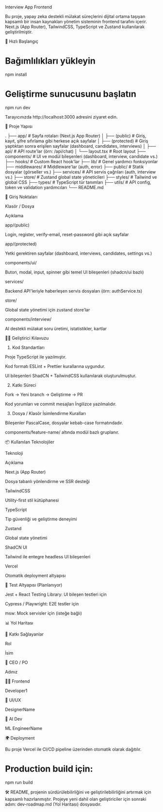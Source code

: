 Interview App Frontend

Bu proje, yapay zeka destekli mülakat süreçlerini dijital ortama taşıyan kapsamlı bir insan kaynakları yönetim sisteminin frontend tarafını içerir. Next.js (App Router), TailwindCSS, TypeScript ve Zustand kullanılarak geliştirilmiştir.

🚀 Hızlı Başlangıç

# Bağımlılıkları yükleyin

npm install

# Geliştirme sunucusunu başlatın

npm run dev

Tarayıcınızda http://localhost:3000 adresini ziyaret edin.

🧱 Proje Yapısı

.
├── app/ # Sayfa rotaları (Next.js App Router)
│ ├── (public) # Giriş, kayıt, şifre sıfırlama gibi herkese açık sayfalar
│ ├── (protected) # Giriş yaptıktan sonra erişilen sayfalar (dashboard, candidates, interviews)
│ ├── api/ # API route'lar (örn: /api/chat)
│ └── layout.tsx # Root layout
├── components/ # UI ve modül bileşenleri (dashboard, interview, candidate vs.)
├── hooks/ # Custom React hook'lar
├── lib/ # Genel yardımcı fonksiyonlar
├── middlewares/ # Middleware'lar (auth, error)
├── public/ # Statik dosyalar (görseller vs.)
├── services/ # API servis çağrıları (auth, interview vs.)
├── store/ # Zustand global state yöneticileri
├── styles/ # Tailwind ve global CSS
├── types/ # TypeScript tür tanımları
├── utils/ # API config, token ve validation yardımcıları
└── README.md

🔑 Giriş Noktaları

Klasör / Dosya

Açıklama

app/(public)

Login, register, verify-email, reset-password gibi açık sayfalar

app/(protected)

Yetki gerektiren sayfalar (dashboard, interviews, candidates, settings vs.)

components/ui/

Buton, modal, input, spinner gibi temel UI bileşenleri (shadcn/ui bazlı)

services/

Backend API'leriyle haberleşen servis dosyaları (örn: authService.ts)

store/

Global state yönetimi için zustand store’lar

components/interview/

AI destekli mülakat soru üretimi, istatistikler, kartlar

👨‍💻 Geliştirici Kılavuzu

1. Kod Standartları

Proje TypeScript ile yazılmıştır.

Kod formatı ESLint + Prettier kurallarına uygundur.

UI bileşenleri ShadCN + TailwindCSS kullanılarak oluşturulmuştur.

2. Katkı Süreci

Fork → Yeni branch → Geliştirme → PR

Kod yorumları ve commit mesajları İngilizce yazılmalıdır.

3. Dosya / Klasör İsimlendirme Kuralları

Bileşenler PascalCase, dosyalar kebab-case formatındadır.

components/feature-name/ altında modül bazlı gruplanır.

📦 Kullanılan Teknolojiler

Teknoloji

Açıklama

Next.js (App Router)

Dosya tabanlı yönlendirme ve SSR desteği

TailwindCSS

Utility-first stil kütüphanesi

TypeScript

Tip güvenliği ve geliştirme deneyimi

Zustand

Global state yönetimi

ShadCN UI

Tailwind ile entegre headless UI bileşenleri

Vercel

Otomatik deployment altyapısı

🧪 Test Altyapısı (Planlanıyor)

Jest + React Testing Library: UI bileşen testleri için

Cypress / Playwright: E2E testler için

msw: Mock servisler için (isteğe bağlı)

📊 Yol Haritası

🧠 Katkı Sağlayanlar

Rol

İsim

👤 CEO / PO

Adınız

👨‍💻 Frontend

Developer1

🎨 UI/UX

DesignerName

🤖 AI Dev

ML EngineerName

🌍 Deployment

Bu proje Vercel ile CI/CD pipeline üzerinden otomatik olarak dağıtılır.

# Production build için:

npm run build

🛠 README, projenin sürdürülebilirliğini ve geliştirilebilirliğini artırmak için kapsamlı hazırlanmıştır. Projeye yeni dahil olan geliştiriciler için sonraki adım: dev-roadmap.md (Yol Haritası) dosyasıdır.
